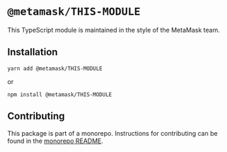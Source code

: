 # `@metamask/THIS-MODULE`

This TypeScript module is maintained in the style of the MetaMask team.

## Installation

`yarn add @metamask/THIS-MODULE`

or

`npm install @metamask/THIS-MODULE`

## Contributing

This package is part of a monorepo. Instructions for contributing can be found in the [monorepo README](https://github.com/MetaMask/THIS-REPO#readme).
